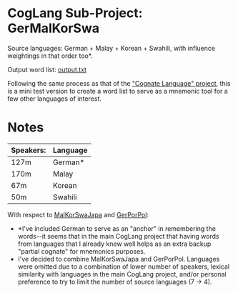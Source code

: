 # CogLang Sub-Project:  GerMalKorSwa

Source languages:  German + Malay + Korean + Swahili, with influence weightings in that order too*.

Output word list:  [output.txt](https://github.com/hchiam/cognateLanguage/blob/master/miniExamples/germalkorswa/output.txt)

Following the same process as that of the ["Cognate Language" project](https://github.com/hchiam/cognateLanguage), this is a mini test version to create a word list to serve as a mnemonic tool for a few other languages of interest.

# Notes

| Speakers: |   Language    |
| ---       |   ---         |
|   127m	|   German*     |
|   170m    |   Malay       |
|   67m	    |   Korean      |
|   50m		|   Swahili     |

With respect to [MalKorSwaJapa](https://github.com/hchiam/cognateLanguage/tree/master/miniExamples/malKorSwaJapa) and [GerPorPol](https://github.com/hchiam/cognateLanguage/tree/master/miniExamples/gerPorPol):

 * *I've included German to serve as an "anchor" in remembering the words--it seems that in the main CogLang project that having words from languages that I already knew well helps as an extra backup "partial cognate" for mnemonics purposes. 
 * I've decided to combine MalKorSwaJapa and GerPorPol.  Languages were omitted due to a combination of lower number of speakers, lexical similarity with languages in the main CogLang project, and/or personal preference to try to limit the number of source languages (7 -> 4).  

